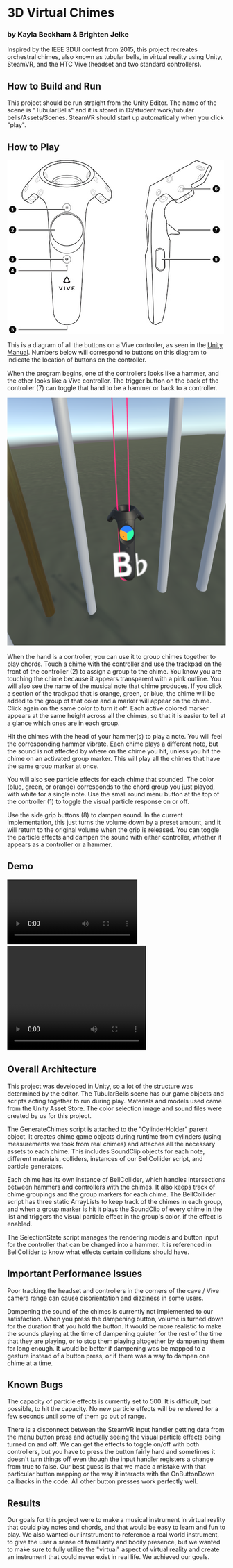 # 3D Virtual Chimes
### by Kayla Beckham & Brighten Jelke
Inspired by the IEEE 3DUI contest from 2015, this project recreates orchestral chimes, also known as tubular bells, 
in virtual reality using Unity, SteamVR, and the HTC Vive (headset and two standard controllers).

## How to Build and Run
This project should be run straight from the Unity Editor. The name of the scene is "TubularBells" and it is stored in D:/student work/tubular bells/Assets/Scenes. SteamVR should start up automatically when you click "play".

## How to Play
![Image of HTC Vive controller buttons](./images/vive_controllers.jpg)

This is a diagram of all the buttons on a Vive controller, as seen in the [Unity Manual](https://docs.unity3d.com/Manual/OpenVRControllers.html). Numbers below will correspond to buttons on this diagram to indicate the location of buttons on the controller.

When the program begins, one of the controllers looks like a hammer, and the other looks like a Vive controller. The trigger button on the back of the controller (7) can toggle that hand to be a hammer or back to a controller.

![image of note name](./images/dec8.png)

When the hand is a controller, you can use it to group chimes together to play chords. Touch a chime with the controller and use the trackpad on the front of the controller (2) to assign a group to the chime. You know you are touching the chime because it appears transparent with a pink outline. You will also see the name of the musical note that chime produces. If you click a section of the trackpad that is orange, green, or blue, the chime will be added to the group of that color and a marker will appear on the chime. Click again on the same color to turn it off. Each active colored marker appears at the same height across all the chimes, so that it is easier to tell at a glance which ones are in each group.

Hit the chimes with the head of your hammer(s) to play a note. You will feel the corresponding hammer vibrate. Each chime plays a different note, but the sound is not affected by where on the chime you hit, unless you hit the chime on an activated group marker. This will play all the chimes that have the same group marker at once. 

You will also see particle effects for each chime that sounded. The color (blue, green, or orange) corresponds to the chord group you just played, with white for a single note. Use the small round menu button at the top of the controller (1) to toggle the visual particle response on or off.

Use the side grip buttons (8) to dampen sound. In the current implementation, this just turns the volume down by a preset amount, and it will return to the original volume when the grip is released. You can toggle the particle effects and dampen the sound with either controller, whether it appears as a controller or a hammer.

## Demo

![demo video](./images/demo.MOV)
<video width="320" height="240" controls>
  <source src="demo.mov" type="video/mov">
</video>

## Overall Architecture
This project was developed in Unity, so a lot of the structure was determined by the editor. The TubularBells scene has our  game objects and scripts acting together to run during play. Materials and models used came from the Unity Asset Store. The color selection image and sound files were created by us for this project.

The GenerateChimes script is attached to the "CylinderHolder" parent object. It creates chime game objects during runtime from cylinders (using measurements we took from real chimes) and attaches all the necessary assets to each chime. This includes SoundClip objects for each note, different materials, colliders, instances of our BellCollider script, and particle generators.

Each chime has its own instance of BellCollider, which handles intersections between hammers and controllers with the chimes. It also keeps track of chime groupings and the group markers for each chime. The BellCollider script has three static ArrayLists to keep track of the chimes in each group, and when a group marker is hit it plays the SoundClip of every chime in the list and triggers the visual particle effect in the group's color, if the effect is enabled.

The SelectionState script manages the rendering models and button input for the controller that can be changed into a hammer. It is referenced in BellCollider to know what effects certain collisions should have.

## Important Performance Issues
Poor tracking the headset and controllers in the corners of the cave / Vive camera range can cause disorientation and dizziness in some users.

Dampening the sound of the chimes is currently not implemented to our satisfaction. When you press the dampening button, volume is turned down for the duration that you hold the button. It would be more realistic to make the sounds playing at the time of dampening quieter for the rest of the time that they are playing, or to stop them playing altogether by dampening them for long enough. It would be better if dampening was be mapped to a gesture instead of a button press, or if there was a way to dampen one chime at a time.

## Known Bugs
The capacity of particle effects is currently set to 500. It is difficult, but possible, to hit the capacity. No new particle 
effects will be rendered for a few seconds until some of them go out of range.

There is a disconnect between the SteamVR input handler getting data from the menu button press and actually seeing the visual particle effects being turned on and off. We can get the effects to toggle on/off with both controllers, but you have to press the button fairly hard and sometimes it doesn't turn things off even though the input handler registers a change from true to false. Our best guess is that we made a mistake with that particular button mapping or the way it interacts with the OnButtonDown callbacks in the code. All other button presses work perfectly well.

## Results
Our goals for this project were to make a musical instrument in virtual reality that could play notes and chords, and that would be easy to learn and fun to play. We also wanted our intstrument to reference a real world instrument, to give the user a sense of familliarity and bodily presence, but we wanted to make sure to fully utilize the "virtual" aspect of virtual reality and create an instrument that could never exist in real life. We achieved our goals.
